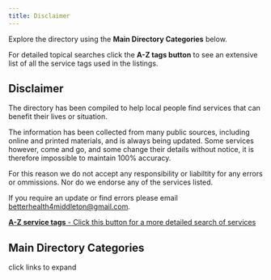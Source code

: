 ```yaml
---
title: Disclaimer
---
```


Explore the directory using the **Main Directory Categories** below.

For detailed topical searches click the **A-Z tags button** to see an extensive list of all the service tags used in the listings.

## Disclaimer

The directory has been compiled to help local people find services that can benefit their lives or situation. 

The information has been collected from many public sources, including online and printed materials, and is always being updated. 
Some services however, come and go, and some change their details without notice, it is therefore impossible to maintain 100% accuracy.  

For this reason we do not accept any responsibility or liabiltity for any errors or ommissions.  Nor do we endorse any of the services listed.

If you require an update or find errors please email [betterhealth4middleton@gmail.com](mailto:betterhealth4middleton@gmail.com).

<a href="/tags" class="button">**A-Z service tags** - Click this button for a more detailed search of services</a>

## Main Directory Categories
click links to expand
